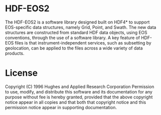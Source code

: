 # HDF-EOS2
The HDF-EOS2 is a software library designed built on HDF4* to support EOS-specific data structures, 
namely Grid, Point, and Swath. 
The new data structures are constructed from standard HDF data objects, using EOS conventions, through the use of a 
software library. A key feature of HDF-EOS files is that instrument-independent services, such as subsetting by 
geolocation, can be applied to the files across a wide variety of data products. 

# License
Copyright (C) 1996 Hughes and Applied Research Corporation
Permission to use, modify, and distribute this software and its documentation 
for any purpose without fee is hereby granted, provided that the above 
copyright notice appear in all copies and that both that copyright notice and 
this permission notice appear in supporting documentation.
